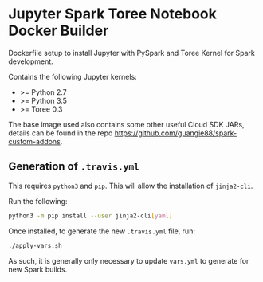 # Jupyter Spark Toree Notebook Docker Builder

Dockerfile setup to install Jupyter with PySpark and Toree Kernel for Spark
development.

Contains the following Jupyter kernels:

- \>= Python 2.7
- \>= Python 3.5
- \>= Toree 0.3

The base image used also contains some other useful Cloud SDK JARs, details can
be found in the repo <https://github.com/guangie88/spark-custom-addons>.

## Generation of `.travis.yml`

This requires `python3` and `pip`. This will allow the installation of
`jinja2-cli`.

Run the following:

```bash
python3 -m pip install --user jinja2-cli[yaml]
```

Once installed, to generate the new `.travis.yml` file, run:

```bash
./apply-vars.sh
```

As such, it is generally only necessary to update `vars.yml` to generate for
new Spark builds.
